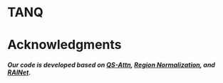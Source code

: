 # TANQ

# Acknowledgments
##### Our code is developed based on [QS-Attn](https://github.com/sapphire497/query-selected-attention), [Region Normalization](https://github.com/geekyutao/RN), and [RAINet](https://github.com/junleen/RainNet).
